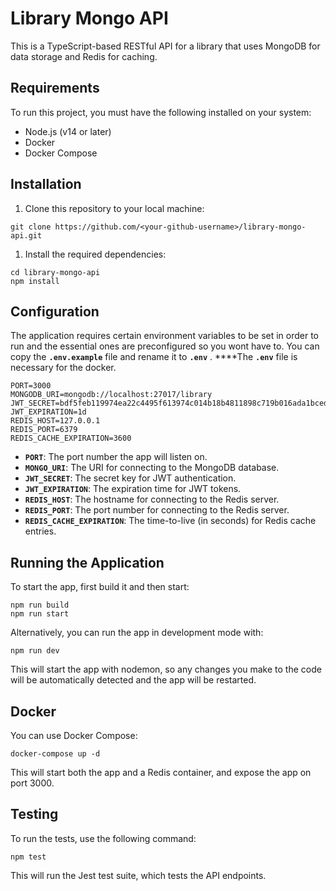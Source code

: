# **Library Mongo API**

This is a TypeScript-based RESTful API for a library that uses MongoDB for data storage and Redis for caching.

## **Requirements**

To run this project, you must have the following installed on your system:

- Node.js (v14 or later)
- Docker
- Docker Compose

## **Installation**

1. Clone this repository to your local machine:

```
git clone https://github.com/<your-github-username>/library-mongo-api.git
```

1. Install the required dependencies:

```
cd library-mongo-api
npm install
```

## **Configuration**

The application requires certain environment variables to be set in order to run and the essential ones are preconfigured so you wont have to. You can copy the **`.env.example`** file and rename it to  **`.env`** . ****The **`.env`** file is necessary for the docker.

```
PORT=3000
MONGODB_URI=mongodb://localhost:27017/library
JWT_SECRET=bdf5feb119974ea22c4495f613974c014b18b4811898c719b016ada1bced55a4676e67e6d44f65faa474dc9ac1a451a10a5cb73650d7f6294c1a2ed50faeb1dc
JWT_EXPIRATION=1d
REDIS_HOST=127.0.0.1
REDIS_PORT=6379
REDIS_CACHE_EXPIRATION=3600
```

- **`PORT`**: The port number the app will listen on.
- **`MONGO_URI`**: The URI for connecting to the MongoDB database.
- **`JWT_SECRET`**: The secret key for JWT authentication.
- **`JWT_EXPIRATION`**: The expiration time for JWT tokens.
- **`REDIS_HOST`**: The hostname for connecting to the Redis server.
- **`REDIS_PORT`**: The port number for connecting to the Redis server.
- **`REDIS_CACHE_EXPIRATION`**: The time-to-live (in seconds) for Redis cache entries.

## **Running the Application**

To start the app, first build it and then start:

```
npm run build
npm run start
```

Alternatively, you can run the app in development mode with:

```
npm run dev
```

This will start the app with nodemon, so any changes you make to the code will be automatically detected and the app will be restarted.

## **Docker**

You can use Docker Compose:

```
docker-compose up -d
```

This will start both the app and a Redis container, and expose the app on port 3000.

## **Testing**

To run the tests, use the following command:

```
npm test
```

This will run the Jest test suite, which tests the API endpoints.